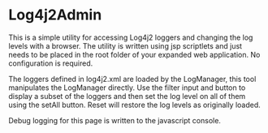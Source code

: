 # Log4j2Admin
This is a simple utility for accessing Log4j2 loggers and changing the log levels with a browser.
The utility is written using jsp scriptlets and just needs to be placed in the root folder of your expanded web application.
No configuration is required.

The loggers defined in log4j2.xml are loaded by the LogManager, this tool manipulates the LogManager directly.
Use the filter input and button to display a subset of the loggers and then set the log level on all of them using the setAll button.
Reset will restore the log levels as originally loaded.

Debug logging for this page is written to the javascript console.


